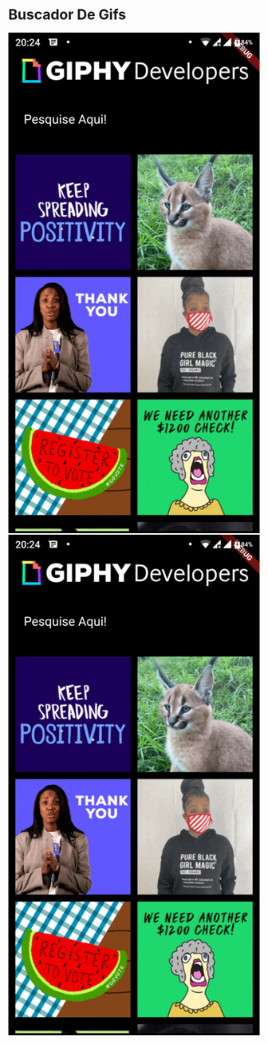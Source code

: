 # Buscador De Gifs

![alt text](https://raw.githubusercontent.com/emersonsmp/Flutter/master/buscador_gifs/images/Screenshot_20200702-202420.png)
![alt text](https://raw.githubusercontent.com/emersonsmp/Flutter/master/buscador_gifs/images/Screenshot_20200702-202420.png)
